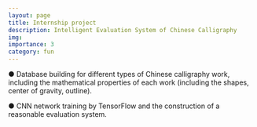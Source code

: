 ```yaml
---
layout: page
title: Internship project 
description: Intelligent Evaluation System of Chinese Calligraphy
img:
importance: 3
category: fun
---
```


● Database building for different types of Chinese calligraphy work, including the mathematical properties of each work (including the shapes, center of gravity, outline).

● CNN network training by TensorFlow and the construction of a reasonable evaluation system.


